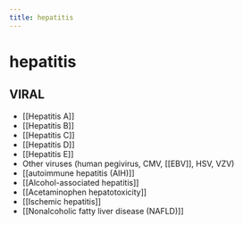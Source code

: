 ```yaml
---
title: hepatitis
---
```

# hepatitis

## VIRAL
* [[Hepatitis A]]
* [[Hepatitis B]]
* [[Hepatitis C]]
* [[Hepatitis D]]
* [[Hepatitis E]]
* Other viruses (human pegivirus, CMV, [[EBV]], HSV, VZV)
* [[autoimmune hepatitis (AIH)]]
* [[Alcohol-associated hepatitis]]
* [[Acetaminophen hepatotoxicity]]
* [[Ischemic hepatitis]]
* [[Nonalcoholic fatty liver disease (NAFLD)]]
